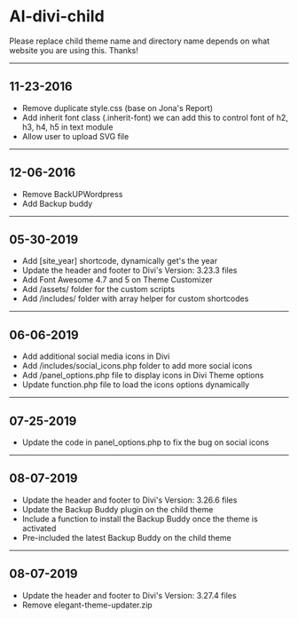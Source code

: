 # AI-divi-child

Please replace child theme name and directory name depends on what website you are using this. Thanks!

----------
11-23-2016
----------

- Remove duplicate style.css (base on Jona's Report)
- Add inherit font class (.inherit-font) we can add this to control font of h2, h3, h4, h5 in text module
- Allow user to upload SVG file


----------
12-06-2016
----------

- Remove BackUPWordpress
- Add Backup buddy

----------
05-30-2019
----------

- Add [site_year] shortcode, dynamically get's the year
- Update the header and footer to Divi's Version: 3.23.3 files
- Add Font Awesome 4.7 and 5 on Theme Customizer
- Add /assets/ folder for the custom scripts
- Add /includes/ folder with array helper for custom shortcodes

----------
06-06-2019
----------

- Add additional social media icons in Divi
- Add /includes/social_icons.php folder to add more social icons
- Add /panel_options.php file to display icons in Divi Theme options
- Update function.php file to load the icons options dynamically 


----------
07-25-2019
----------

- Update the code in panel_options.php to fix the bug on social icons

----------
08-07-2019
----------

- Update the header and footer to Divi's Version: 3.26.6 files
- Update the Backup Buddy plugin on the child theme
- Include a function to install the Backup Buddy once the theme is activated
- Pre-included the latest Backup Buddy on the child theme

----------
08-07-2019
----------

- Update the header and footer to Divi's Version: 3.27.4 files
- Remove elegant-theme-updater.zip
